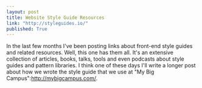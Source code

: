 ```yaml
---
layout: post
title: Website Style Guide Resources
link: "http://styleguides.io/"
published: True
---
```


In the last few months I've been posting links about front-end style guides and related resources. Well, this one has them all. It's an extensive collection of articles, books, talks, tools and even podcasts about style guides and pattern libraries. I think one of these days I'll write a longer post about how we wrote the style guide that we use at "My Big Campus":http://mybigcampus.com/.